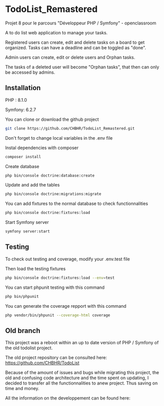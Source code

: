 # TodoList_Remastered

Projet 8 pour le parcours "Développeur PHP / Symfony" - openclassroom

A to do list web application to manage your tasks.

Registered users can create, edit and delete tasks on a board to get organized. 
Tasks can have a deadline and can be toggled as "done".

Admin users can create, edit or delete users and Orphan tasks.

The tasks of a deleted user will become "Orphan tasks", that then can only be accessed by admins.

## Installation

PHP : 8.1.0

Symfony: 6.2.7

You can clone or download the github project

```bash
git clone https://github.com/CHBHR/TodoList_Remastered.git
```
Don't forget to change local variables in the .env file

Instal dependencies with composer

```bash
composer install
```
Create database

```bash
php bin/console doctrine:database:create
```

Update and add the tables

```bash
php bin/console doctrine:migrations:migrate
```
You can add fixtures to the normal database to check functionnalities

```bash
php bin/console doctrine:fixtures:load
```

Start Symfony server

```bash
symfony server:start
```
## Testing

To check out testing and coverage, modify your .env.test file

Then load the testing fixtures

```bash
php bin/console doctrine:fixtures:load --env=test
```

You can start phpunit testing with this command
```bash
php bin/phpunit
```

You can generate the coverage repport with this command
```bash
php vendor/bin/phpunit --coverage-html coverage
```
## Old branch

This project was a reboot within an up to date version of PHP / Symfony of the old todolist project.

The old project repository can be consulted here:
https://github.com/CHBHR/TodoList

Because of the amount of issues and bugs while migrating this project, the old and confusing code architecture and the time spent on updating, I decided to transfer all the functionnalities to anew project.
Thus saving on time and money.

All the information on the developpement can be found here:
